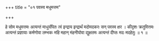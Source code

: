+++
title = "०१ पवस्व मधुमत्तम"

+++

हे सोम मधुमत्तमः अत्यन्तं माधुर्योपेतः त्वं इन्द्राय इन्द्रार्थं मदोमदकरः सन् पवस्व क्षर । कीदृशः क्रतुवित्तमः अत्यन्तं प्रज्ञायाः कर्मणोवा लम्भकः महि महान् मंहनीयोवा द्युक्षतमः अत्यन्तं दीप्तः मदः मदहेतुः ॥ १ ॥